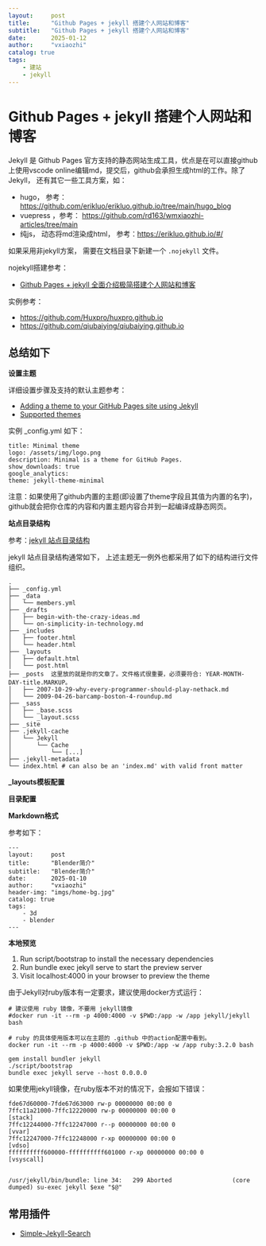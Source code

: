 ```yaml
---
layout:     post
title:      "Github Pages + jekyll 搭建个人网站和博客"
subtitle:   "Github Pages + jekyll 搭建个人网站和博客"
date:       2025-01-12
author:     "vxiaozhi"
catalog: true
tags:
    - 建站
    - jekyll
---
```


# Github Pages + jekyll 搭建个人网站和博客


Jekyll 是 Github Pages 官方支持的静态网站生成工具，优点是在可以直接github上使用vscode online编辑md，提交后，github会承担生成html的工作。除了Jekyll， 还有其它一些工具方案，如：

- hugo， 参考：https://github.com/erikluo/erikluo.github.io/tree/main/hugo_blog
- vuepress ，参考： https://github.com/rd163/wmxiaozhi-articles/tree/main
- 纯js， 动态将md渲染成html， 参考：https://erikluo.github.io/#/

如果采用非jekyll方案， 需要在文档目录下新建一个 `.nojekyll` 文件。

nojekyll搭建参考：

- [Github Pages + jekyll 全面介绍极简搭建个人网站和博客](https://zhuanlan.zhihu.com/p/51240503)

实例参考：

- https://github.com/Huxpro/huxpro.github.io
- https://github.com/qiubaiying/qiubaiying.github.io

## 总结如下

**设置主题**

详细设置步骤及支持的默认主题参考：

- [Adding a theme to your GitHub Pages site using Jekyll](https://docs.github.com/en/pages/setting-up-a-github-pages-site-with-jekyll/adding-a-theme-to-your-github-pages-site-using-jekyll)
- [Supported themes](https://pages.github.com/themes/)

实例 _config.yml 如下：

```
title: Minimal theme
logo: /assets/img/logo.png
description: Minimal is a theme for GitHub Pages.
show_downloads: true
google_analytics:
theme: jekyll-theme-minimal
```

注意：如果使用了github内置的主题(即设置了theme字段且其值为内置的名字)，github就会把你仓库的内容和内置主题内容合并到一起编译成静态网页。

**站点目录结构**

参考：[jekyll 站点目录结构](https://jekyllcn.com/docs/structure/)

jekyll 站点目录结构通常如下， 上述主题无一例外也都采用了如下的结构进行文件组织。

```
.
├── _config.yml
├── _data
│   └── members.yml
├── _drafts
│   ├── begin-with-the-crazy-ideas.md
│   └── on-simplicity-in-technology.md
├── _includes
│   ├── footer.html
│   └── header.html
├── _layouts
│   ├── default.html
│   └── post.html
├── _posts  这里放的就是你的文章了。文件格式很重要，必须要符合: YEAR-MONTH-DAY-title.MARKUP。 
│   ├── 2007-10-29-why-every-programmer-should-play-nethack.md
│   └── 2009-04-26-barcamp-boston-4-roundup.md
├── _sass
│   ├── _base.scss
│   └── _layout.scss
├── _site
├── .jekyll-cache
│   └── Jekyll
│       └── Cache
│           └── [...]
├── .jekyll-metadata
└── index.html # can also be an 'index.md' with valid front matter
```


**_layouts模板配置**

**目录配置**

**Markdown格式**

参考如下：

```
---
layout:     post
title:      "Blender简介"
subtitle:   "Blender简介"
date:       2025-01-10
author:     "vxiaozhi"
header-img: "imgs/home-bg.jpg"
catalog: true
tags:
    - 3d
    - blender
---
```

**本地预览**

1. Run script/bootstrap to install the necessary dependencies
2. Run bundle exec jekyll serve to start the preview server
3. Visit localhost:4000 in your browser to preview the theme

由于Jekyll对ruby版本有一定要求，建议使用docker方式运行：

```
# 建议使用 ruby 镜像，不要用 jekyll镜像
#docker run -it --rm -p 4000:4000 -v $PWD:/app -w /app jekyll/jekyll bash

# ruby 的具体使用版本可以在主题的 .github 中的action配置中看到。
docker run -it --rm -p 4000:4000 -v $PWD:/app -w /app ruby:3.2.0 bash
```

```
gem install bundler jekyll
./script/bootstrap
bundle exec jekyll serve --host 0.0.0.0
```

如果使用jekyll镜像，在ruby版本不对的情况下，会报如下错误：
```
fde67d60000-7fde67d63000 rw-p 00000000 00:00 0 
7ffc11a21000-7ffc12220000 rw-p 00000000 00:00 0                          [stack]
7ffc12244000-7ffc12247000 r--p 00000000 00:00 0                          [vvar]
7ffc12247000-7ffc12248000 r-xp 00000000 00:00 0                          [vdso]
ffffffffff600000-ffffffffff601000 r-xp 00000000 00:00 0                  [vsyscall]


/usr/jekyll/bin/bundle: line 34:   299 Aborted                 (core dumped) su-exec jekyll $exe "$@"
```

## 常用插件

- [Simple-Jekyll-Search](https://github.com/christian-fei/Simple-Jekyll-Search)








